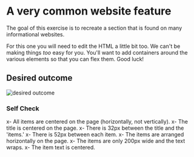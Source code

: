 # A very common website feature

The goal of this exercise is to recreate a section that is found on many informational websites.

For this one you will need to edit the HTML a little bit too. We can't be making things _too_ easy for you. You'll want to add containers around the various elements so that you can flex them. Good luck!

## Desired outcome

![desired outcome](./desired-outcome.png)

### Self Check

x- All items are centered on the page (horizontally, not vertically).
x- The title is centered on the page.
x- There is 32px between the title and the 'items.'
x- There is 52px between each item.
x- The items are arranged horizontally on the page.
x- The items are only 200px wide and the text wraps.
x- The item text is centered.

